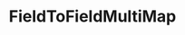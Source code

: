 ---
optionsClassName: FieldToFieldMultiMapOptions
optionsClassFullName: MigrationTools.Tools.FieldToFieldMultiMapOptions
configurationSamples:
- name: defaults
  order: 2
  description: 
  code: >-
    {
      "MigrationTools": {
        "Version": "16.0",
        "CommonTools": {
          "FieldMappingTool": {
            "FieldMaps": [
              {
                "FieldMapType": "FieldToFieldMultiMap",
                "ApplyTo": [
                  "*"
                ]
              }
            ]
          }
        }
      }
    }
  sampleFor: MigrationTools.Tools.FieldToFieldMultiMapOptions
- name: sample
  order: 1
  description: 
  code: >-
    {
      "MigrationTools": {
        "Version": "16.0",
        "CommonTools": {
          "FieldMappingTool": {
            "FieldMaps": [
              {
                "FieldMapType": "FieldToFieldMultiMap",
                "ApplyTo": [
                  "SomeWorkItemType",
                  "SomeOtherWorkItemType"
                ],
                "SourceToTargetMappings": {
                  "SourceField1": "TargetField1",
                  "SourceField2": "TargetField2"
                }
              }
            ]
          }
        }
      }
    }
  sampleFor: MigrationTools.Tools.FieldToFieldMultiMapOptions
- name: classic
  order: 3
  description: 
  code: >-
    {
      "$type": "FieldToFieldMultiMapOptions",
      "SourceToTargetMappings": {
        "SourceField1": "TargetField1",
        "SourceField2": "TargetField2"
      },
      "ApplyTo": [
        "*",
        "SomeWorkItemType",
        "SomeOtherWorkItemType"
      ]
    }
  sampleFor: MigrationTools.Tools.FieldToFieldMultiMapOptions
description: missing XML code comments
className: FieldToFieldMultiMap
typeName: FieldMaps
architecture: 
options:
- parameterName: ApplyTo
  type: List
  description: A list of Work Item Types that this Field Map will apply to. If the list is empty it will apply to all Work Item Types. You can use "*" to apply to all Work Item Types.
  defaultValue: missing XML code comments
- parameterName: SourceToTargetMappings
  type: Dictionary
  description: missing XML code comments
  defaultValue: missing XML code comments
status: missing XML code comments
processingTarget: missing XML code comments
classFile: ''
optionsClassFile: ''

redirectFrom:
- /Reference/FieldMaps/FieldToFieldMultiMapOptions/
layout: reference
toc: true
permalink: /Reference/FieldMaps/FieldToFieldMultiMap/
title: FieldToFieldMultiMap
categories:
- FieldMaps
- 
topics:
- topic: notes
  path: docs/Reference/FieldMaps/FieldToFieldMultiMap-notes.md
  exists: false
  markdown: ''
- topic: introduction
  path: docs/Reference/FieldMaps/FieldToFieldMultiMap-introduction.md
  exists: false
  markdown: ''

---